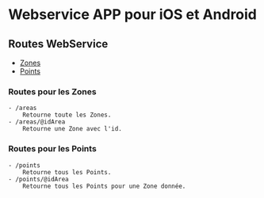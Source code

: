 # Webservice APP pour iOS et Android

## Routes WebService

- [Zones]()
- [Points]()

### Routes pour les Zones

    - /areas
        Retourne toute les Zones.
    - /areas/@idArea
        Retourne une Zone avec l'id.

### Routes pour les Points

    - /points
        Retourne tous les Points.
    - /points/@idArea
        Retourne tous les Points pour une Zone donnée.
